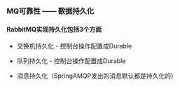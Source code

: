 ### MQ可靠性 —— 数据持久化

#### RabbitMQ实现持久化包括3个方面
* 交换机持久化   - 控制台操作配置成Durable

* 队列持久化     - 控制台操作配置成Durable

* 消息持久化（SpringAMQP发出的消息默认都是持久化的）
